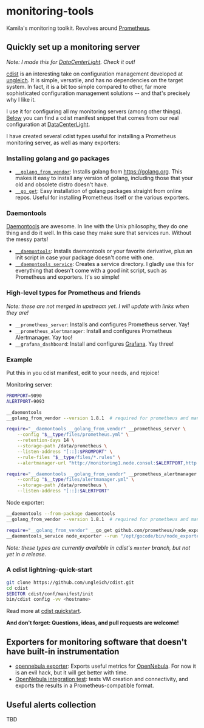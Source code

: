# monitoring-tools
Kamila's monitoring toolkit. Revolves around [Prometheus](https://prometheus.io/).

## Quickly set up a monitoring server

_Note: I made this for [DataCenterLight](http://datacenterlight.ch). Check it out!_

[cdist](http://www.nico.schottelius.org/software/cdist/) is an interesting take on configuration management developed at [ungleich](http://ungleich.ch/). It is simple, versatile, and has no dependencies on the target system. In fact, it is a bit too simple compared to other, far more sophisticated configuration management solutions -- and that's precisely why I like it.

I use it for configuring all my monitoring servers (among other things). [Below](#example) you can find a cdist manifest snippet that comes from our real configuration at [DataCenterLight](http://datacenterlight.ch).

I have created several cdist types useful for installing a Prometheus monitoring server, as well as many exporters:

### Installing golang and go packages

- [`__golang_from_vendor`](https://github.com/ungleich/cdist/blob/master/cdist/conf/type/__golang_from_vendor/man.rst): Installs golang from https://golang.org. This makes it easy to install any version of golang, including those that your old and obsolete distro doesn't have.
- [`__go_get`](https://github.com/ungleich/cdist/blob/master/cdist/conf/type/__go_get/man.rst): Easy installation of golang packages straight from online repos. Useful for installing Prometheus itself or the various exporters.

### Daemontools

[Daemontools](https://cr.yp.to/daemontools.html) are awesome. In line with the Unix philosophy, they do one thing and do it well. In this case they make sure that services run. Without the messy parts!

- [`__daemontools`](https://github.com/ungleich/cdist/blob/master/cdist/conf/type/__daemontools/man.rst): Installs daemontools or your favorite derivative, plus an init script in case your package doesn't come with one.
- [`__daemontools_service`](https://github.com/ungleich/cdist/blob/master/cdist/conf/type/__daemontools_service/man.rst): Creates a service directory. I gladly use this for everything that doesn't come with a good init script, such as Prometheus and exporters. It's so simple!

### High-level types for Prometheus and friends

_Note: these are not merged in upstream yet. I will update with links when they are!_

- `__prometheus_server`: Installs and configures Prometheus server. Yay!
- `__prometheus_alertmanager`: Install and configures Prometheus Alertmanager. Yay too!
- `__grafana_dashboard`: Install and configures [Grafana](https://grafana.com/). Yay three!

### Example

Put this in you cdist manifest, edit to your needs, and rejoice!

Monitoring server:
```sh
PROMPORT=9090
ALERTPORT=9093

__daemontools
__golang_from_vendor --version 1.8.1  # required for prometheus and many exporters

require="__daemontools __golang_from_vendor" __prometheus_server \
	--config "$__type/files/prometheus.yml" \
	--retention-days 14 \
	--storage-path /data/prometheus \
	--listen-address "[::]:$PROMPORT" \
	--rule-files "$__type/files/*.rules" \
	--alertmanager-url "http://monitoring1.node.consul:$ALERTPORT,http://monitoring2.node.consul:$ALERTPORT"

require="__daemontools __golang_from_vendor" __prometheus_alertmanager \
	--config "$__type/files/alertmanager.yml" \
	--storage-path /data/prometheus \
	--listen-address "[::]:$ALERTPORT"
```

Node exporter:
```sh
__daemontools --from-package daemontools
__golang_from_vendor --version 1.8.1  # required for prometheus and many exporters

require="__golang_from_vendor" __go_get github.com/prometheus/node_exporter
__daemontools_service node_exporter --run "/opt/gocode/bin/node_exporter"
```

_Note: these types are currently available in cdist's `master` branch, but not yet in a release._

### A cdist lightning-quick-start

```sh
git clone https://github.com/ungleich/cdist.git
cd cdist
$EDITOR cdist/conf/manifest/init
bin/cdist config -vv <hostname>
```

Read more at [cdist quickstart](http://www.nico.schottelius.org/software/cdist/man/latest/cdist-quickstart.html).

**And don't forget: Questions, ideas, and pull requests are welcome!**

## Exporters for monitoring software that doesn't have built-in instrumentation

- [opennebula exporter](https://github.com/AnotherKamila/opennebula-exporter): Exports useful metrics for [OpenNebula](https://opennebula.org/). For now it is an evil hack, but it will get better with time.
- [OpenNebula integration test](https://github.com/AnotherKamila/opennebula-exporter/tree/master/integration_test): tests VM creation and connectivity, and exports the results in a Prometheus-compatible format.

## Useful alerts collection

TBD
